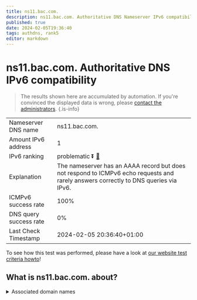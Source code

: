 ```yaml
---
title: ns11.bac.com.
description: ns11.bac.com. Authoritative DNS Nameserver IPv6 compatibility
published: true
date: 2024-02-05T19:36:40
tags: authdns, rank5
editor: markdown
---
```


# ns11.bac.com. Authoritative DNS IPv6 compatibility

> The results shown here are accumulated by automation. If you're convinced the displayed data is wrong, please [contact the administrators](/howto/chat). 
{.is-info}




|   |   |
| - | - |
| Nameserver DNS name | ns11.bac.com.
| Amount IPv6 address | 1
| IPv6 ranking | problematic :arrow_double_down: [🔗](/howto/ranking) |
| Explanation | The nameserver has an AAAA record but does not respond to ICMPv6 echo requests and rarely answers correctly to DNS queries via IPv6. |
| ICMPv6 success rate | 100%|
| DNS query success rate | 0% |
| Last Check Timestamp | 2024-02-05 20:36:40+01:00 |

To see how this test was performed, please have a look at [our website test criteria howto](/howto/testcriteria/authdns)!


## What is ns11.bac.com. about?






<details>
<summary>Associated domain names</summary>

www.bankofamerica.com

</details>
